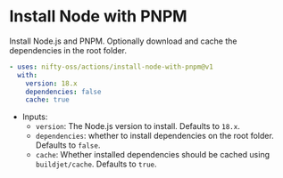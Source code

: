 # Install Node with PNPM

Install Node.js and PNPM. Optionally download and cache the dependencies in the root folder.

```yaml
- uses: nifty-oss/actions/install-node-with-pnpm@v1
  with:
    version: 18.x
    dependencies: false
    cache: true
```

- Inputs:
  - `version`: The Node.js version to install. Defaults to `18.x`.
  - `dependencies`: whether to install dependencies on the root folder. Defaults to `false`.
  - `cache`: Whether installed dependencies should be cached using `buildjet/cache`. Defaults to `true`.
